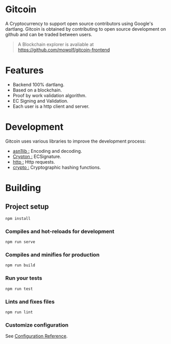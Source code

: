 # Gitcoin

A Cryptocurrency to support open source contributors using Google's dartlang.
Gitcoin is obtained by contributing to open source development on github and can be traded
between users.

> A Blockchain explorer is avaliable at https://github.com/mowolf/gitcoin-frontend


# Features

- Backend 100% dartlang.
- Based on a blockchain.
- Proof by work validation algorithm.
- EC Signing and Validation.
- Each user is a http client and server.


# Development

Gitcoin uses various libraries to improve the development process:  
- [asn1lib :](https://pub.dev/packages/asn1lib) Encoding and decoding.  
- [Crypton :](https://pub.dev/packages/crypton) ECSignature.  
- [http :](https://pub.dev/packages/http) Http requests.  
- [crypto :](https://pub.dev/packages/crypto) Cryptographic hashing functions.  

# Building

## Project setup
```
npm install
```

### Compiles and hot-reloads for development
```
npm run serve
```

### Compiles and minifies for production
```
npm run build
```

### Run your tests
```
npm run test
```

### Lints and fixes files
```
npm run lint
```

### Customize configuration
See [Configuration Reference](https://cli.vuejs.org/config/).
